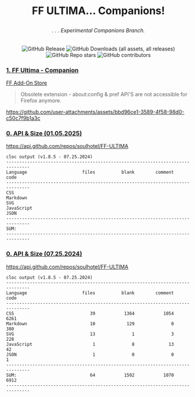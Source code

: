 # <p align="center"> FF ULTIMA... Companions! </p>

###### <p align="center">. . . Experimental Companions Branch.</p>

<div align="center">

![GitHub Release](https://img.shields.io/github/v/release/soulhotel/FF-CSS-ULTIMA?style=for-the-badge) <!-- ![GitHub Release Date](https://img.shields.io/github/release-date/soulhotel/FF-ULTIMA?style=for-the-badge&color=blue) --> ![GitHub Downloads (all assets, all releases)](https://img.shields.io/github/downloads/soulhotel/ff-ultima/total?style=for-the-badge&color=blue) ![GitHub Repo stars](https://img.shields.io/github/stars/soulhotel/FF-CSS-ULTIMA?style=for-the-badge) ![GitHub contributors](https://img.shields.io/github/contributors/soulhotel/FF-ULTIMA?style=for-the-badge&color=blue)

</div>

### <ins> 1. FF Ultima - Companion

[FF Add-On Store](https://addons.mozilla.org/en-US/firefox/addon/ff-ultima-companion/)

> Obsolete extension - about:config & pref API'S are not accessible for Firefox anymore.



https://github.com/user-attachments/assets/bbd96ce1-3589-4f58-98d0-c50c7f9b1a3c

### <ins> 0. API & Size (01.05.2025)

https://api.github.com/repos/soulhotel/FF-ULTIMA
```
cloc output (v1.8.5 - 07.25.2024)
-------------------------------------------------------------------------------
Language                     files          blank        comment           code
-------------------------------------------------------------------------------
CSS
Markdown
SVG
JavaScript
JSON
-------------------------------------------------------------------------------
SUM:
-------------------------------------------------------------------------------

```

### <ins> 0. API & Size (07.25.2024)

https://api.github.com/repos/soulhotel/FF-ULTIMA
```
cloc output (v1.8.5 - 07.25.2024)
-------------------------------------------------------------------------------
Language                     files          blank        comment           code
-------------------------------------------------------------------------------
CSS                             39           1364           1054           6261
Markdown                        10            129              0            380
SVG                             13              1              3            228
JavaScript                       1              8             13             42
JSON                             1              0              0              1
-------------------------------------------------------------------------------
SUM:                            64           1502           1070           6912
-------------------------------------------------------------------------------

```
